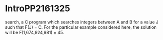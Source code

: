 # IntroPP2161325
search, a C program which searches integers between A and B for a value J such that F(J) = C.  For the particular example considered here, the solution will be F(1,674,924,981) = 45. 
